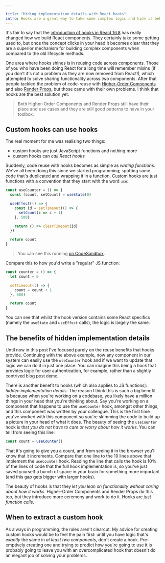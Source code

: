 ```yaml
---

title: "Hiding implementation details with React hooks"
intro: Hooks are a great way to take some complex logic and hide it behind a nice facade. In this post we'll discuss the how, why and when of doing this.
---
```


It's fair to say that the
[introduction of hooks in React 16.8](https://reactjs.org/blog/2019/02/06/react-v16.8.0.html)
has really changed how we build React components. They certainly take some
getting used to, but once the concept clicks in your head it becomes clear that
they are a superior mechanism for building complex components when compared to
the old lifecycle methods.

One area where hooks shines is in reusing code across components. Those of you
who have been doing React for a long time will remember mixins (if you don't
it's not a problem as they are now removed from React!), which attempted to
solve sharing functionality across two components. After that people tackled the
problem of code-reuse with
[Higher-Order Components](https://reactjs.org/docs/higher-order-components.html)
and also [Render Props](https://reactjs.org/docs/render-props.html), but those
came with their own problems. I think that hooks are the best solution yet.

> Both Higher-Order Components and Render Props still have their place and use
> cases and they are still good patterns to have in your toolbox.

## Custom hooks can use hooks

The real moment for me was realising two things:

* custom hooks are just JavaScript functions and nothing more
* custom hooks can _call React hooks_

Suddenly, code reuse with hooks becomes as simple as _writing functions_. We've
all been doing this since we started programming; spotting some code that's
duplicated and wrapping it in a function. Custom hooks are just functions with a
convention that they start with the word `use`:

```js
const useCounter = () => {
  const [count, setCount] = useState(0)

  useEffect(() => {
    const id = setTimeout(() => {
      setCount(c => c + 1)
    }, 500)

    return () => clearTimeout(id)
  })

  return count
}
```

> You can see this running [on CodeSandbox](https://codesandbox.io/s/f7552).

Compare this to how you'd write a "regular" JS function:

```js
const counter = () => {
  let count = 0

  setTimeout(() => {
    count = count + 1
  }, 500)

  return count
}
```

You can see that whilst the hook version contains some React specifics (namely
the `useState` and `useEffect` calls), the logic is largely the same.

## The benefits of hidden implementation details

Until now in this post I've focused purely on the reuse benefits that hooks
provide. Continuing with the above example, now any component in our system can
easily use the `useCounter` hook and if we want to update that logic we can do
it in just one place. You can imagine this being a hook that provides logic for
user authentication, for example, rather than a slightly contrived blog post
demo.

There is another benefit to hooks (which also applies to JS functions): _hidden
implementation details_. The reason I think this is such a big benefit is
because when you're working on a codebase, you likely have a million things in
your head that you're thinking about. Say you're working on a component that
happens to use the `useCounter` hook, amongst other things, and this component
was written by your colleague. This is the first time you've worked with this
component so you're skimming the code to build up a picture in your head of what
it does. The beauty of seeing the `useCounter` hook is that _you do not have to
care or worry about how it works_. You can tell from seeing this line:

```js
const count = useCounter()
```

That it's going to give you a count, and from seeing it in the browser you'll
know that it increments. Compare that one line to the 10 lines above that
implement the `useCounter` hook. Reading the line that calls the hook is 10% of
the lines of code that the full hook implementation is, so you've just saved
yourself a bunch of space in your brain for something more important (and this
gap gets bigger with larger hooks).

The beauty of hooks is that they _let you lean on functionality without caring
about how it works_. Higher-Order Components and Render Props do this too, but
they introduce more ceremony and work to do it. Hooks are _just function calls_.

## When to extract a custom hook

As always in programming, the rules aren't clearcut. My advice for creating
custom hooks would be to feel the pain first: until you have logic that's
_exactly_ the same in _at least two components_, don't create a hook.
Pre-emptively creating one and trying to predict how you're going to use it is
probably going to leave you with an overcomplicated hook that doesn't do an
elegant job of solving your problems.
